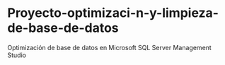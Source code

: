 # Proyecto-optimizaci-n-y-limpieza-de-base-de-datos
Optimización de base de datos en Microsoft SQL Server Management Studio
